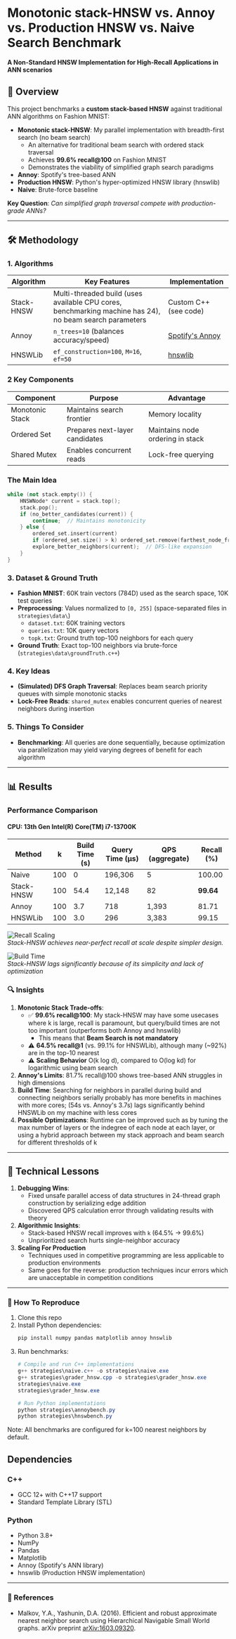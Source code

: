 # Monotonic stack-HNSW vs. Annoy vs. Production HNSW vs. Naive Search Benchmark
**A Non-Standard HNSW Implementation for High-Recall Applications in ANN scenarios**  

## 📌 Overview  
This project benchmarks a **custom stack-based HNSW** against traditional ANN algorithms on Fashion MNIST:  
- **Monotonic stack-HNSW**: My parallel implementation with breadth-first search (no beam search)  
   - An alternative for traditional beam search with ordered stack traversal
   - Achieves **99.6% recall@100** on Fashion MNIST
   - Demonstrates the viability of simplified graph search paradigms
- **Annoy**: Spotify's tree-based ANN
- **Production HNSW**: Python's hyper-optimized HNSW library (hnswlib)  
- **Naive**: Brute-force baseline  

**Key Question**: *Can simplified graph traversal compete with production-grade ANNs?*  

---

## 🛠️ Methodology  
### 1. Algorithms  
| Algorithm | Key Features | Implementation |  
|-----------|--------------|----------------|  
| Stack-HNSW | Multi-threaded build (uses available CPU cores, benchmarking machine has 24), no beam search parameters | Custom C++ (see code) |  
| Annoy | `n_trees=10` (balances accuracy/speed) | [Spotify's Annoy](https://github.com/spotify/annoy) |  
| HNSWLib | `ef_construction=100`, `M=16`, `ef=50` | [hnswlib](https://github.com/nmslib/hnswlib) | 

### 2 Key Components
| Component | Purpose | Advantage |
|-----------|---------|------------|
| Monotonic Stack | Maintains search frontier | Memory locality |
| Ordered Set | Prepares next-layer candidates | Maintains node ordering in stack |
| Shared Mutex | Enables concurrent reads | Lock-free querying |

### The Main Idea
```cpp
while (not stack.empty()) {
    HNSWNode* current = stack.top();
    stack.pop();
    if (no_better_candidates(current)) {
        continue;  // Maintains monotonicity
    } else {
        ordered_set.insert(current)
        if (ordered_set.size() > k) ordered_set.remove(farthest_node_from_query)
        explore_better_neighbors(current);  // DFS-like expansion
    }
}
```

### 3. Dataset & Ground Truth  
- **Fashion MNIST**: 60K train vectors (784D) used as the search space, 10K test queries  
- **Preprocessing**: Values normalized to `[0, 255]` (space-separated files in `strategies\data\`)
  - `dataset.txt`: 60K training vectors
  - `queries.txt`: 10K query vectors
  - `topk.txt`: Ground truth top-100 neighbors for each query
- **Ground Truth**: Exact top-100 neighbors via brute-force (`strategies\data\groundTruth.c++`)

### 4. Key Ideas  
- **(Simulated) DFS Graph Traversal**: Replaces beam search priority queues with simple monotonic stacks  
- **Lock-Free Reads**: `shared_mutex` enables concurrent queries of nearest neighbors during insertion  

### 5. Things To Consider
- **Benchmarking**: All queries are done sequentially, because optimization via parallelization may yield varying degrees of benefit for each algorithm

---

## 📊 Results  
### Performance Comparison  
#### CPU: 13th Gen Intel(R) Core(TM) i7-13700K
| Method   | k   | Build Time (s) | Query Time (μs) | QPS (aggregate)  | Recall (%) |  
|----------|-----|------------|-----------------|-------|------------|  
| Naive    | 100 | 0        | 196,306         | 5     | 100.00     |  
| Stack-HNSW | 100 | 54.4   | 12,148          | 82    | **99.64**  |  
| Annoy    | 100 | 3.7      | 718             | 1,393 | 81.71      |  
| HNSWLib  | 100 | 3.0      | 296             | 3,383 | 99.15      |  

![Recall Scaling](graphs/performance_comparison.png)  
*Stack-HNSW achieves near-perfect recall at scale despite simpler design.*

![Build Time](graphs/build_times_comparison.png)  
*Stack-HNSW lags significantly because of its simplicity and lack of optimization*

### 🔍 Insights  
1. **Monotonic Stack Trade-offs**:  
   - ✅ **99.6% recall@100**: My stack-HNSW may have some usecases where k is large, recall is paramount, but query/build times are not too important (outperforms both Annoy and hnswlib)
      - This means that **Beam Search is not mandatory**
   - ⚠️ **64.5% recall@1** (vs. 99.1% for HNSWLib), although many (~92%) are in the top-10 nearest
   - ⚠️ **Scaling Behavior** O(k log d), compared to O(log kd) for logarithmic using beam search
2. **Annoy's Limits**: 81.7% recall@100 shows tree-based ANN struggles in high dimensions
3. **Build Time**: Searching for neighbors in parallel during build and connecting neighbors serially probably has more benefits in machines with more cores; (54s vs. Annoy's 3.7s) lags significantly behind HNSWLib on my machine with less cores
4. **Possible Optimizations**: Runtime can be improved such as by tuning the max number of layers or the indegree of each node at each layer, or using a hybrid approach between my stack approach and beam search for different thresholds of k

---

## 🔧 Technical Lessons  
1. **Debugging Wins**:  
   - Fixed unsafe parallel access of data structures in 24-thread graph construction by serializing edge addition
   - Discovered QPS calculation error through validating results with theory  
2. **Algorithmic Insights**:  
   - Stack-based HNSW recall improves with `k` (64.5% → 99.6%)  
   - Unprioritized search hurts single-neighbor accuracy  
3. **Scaling For Production**
   - Techniques used in competitive programming are less applicable to production environments
   - Same goes for the reverse: production techniques incur errors which are unacceptable in competition conditions

---

### 🚀 How To Reproduce

1. Clone this repo
2. Install Python dependencies:
   ```bash
   pip install numpy pandas matplotlib annoy hnswlib
   ```
3. Run benchmarks:
   ```powershell
   # Compile and run C++ implementations
   g++ strategies\naive.c++ -o strategies\naive.exe
   g++ strategies\grader_hnsw.cpp -o strategies\grader_hnsw.exe
   strategies\naive.exe
   strategies\grader_hnsw.exe

   # Run Python implementations
   python strategies\annoybench.py
   python strategies\hnswbench.py
   ```
Note: All benchmarks are configured for k=100 nearest neighbors by default.

## Dependencies  
### C++
- GCC 12+ with C++17 support
- Standard Template Library (STL)

### Python
- Python 3.8+
- NumPy
- Pandas
- Matplotlib
- Annoy (Spotify's ANN library)
- hnswlib (Production HNSW implementation)
---

### 📖 References
- Malkov, Y.A., Yashunin, D.A. (2016). Efficient and robust approximate nearest neighbor search using Hierarchical Navigable Small World graphs. arXiv preprint [arXiv:1603.09320](https://arxiv.org/abs/1603.09320).